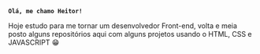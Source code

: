 **`Olá, me chamo Heitor!`**

Hoje estudo para me tornar um desenvolvedor Front-end, volta e meia posto alguns repositórios 
aqui com alguns projetos usando o HTML, CSS e JAVASCRIPT 😁

